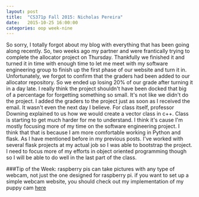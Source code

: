 ```yaml
---
layout: post
title:  "CS371p Fall 2015: Nicholas Pereira"
date:   2015-10-25 16:00:00
categories: oop week-nine
---
```


So sorry, I totally forgot about my blog with everything that has been going along recently. So, two weeks ago my partner and were
frantically trying to complete the allocator project on Thursday. Thankfully we finished it and turned it in time with enough time
to let me meet with my software engineering group to finish up the first phase of our website and turn it in. Unfortunately, we
forgot to confirm that the graders had been added to our allocator repository. So we ended up losing 20% of our grade after turning it in
a day late. I really think the project shouldn't have been docked that big of a percentage for forgetting something so small. It's not
like we didn't do the project. I added the graders to the project just as soon as I received the email. It wasn't even the next day I
believe. For class itself, professor Downing explained to us how we would create a vector class in c++. Class is starting to get much
harder for me to understand. I think it's cause I'm mostly focusing more of my time on the software engineering project. I think that
that is because I am more comfortable working in Python and flask. As I have mentioned before in my previous posts. I've worked with
several flask projects at my actual job so I was able to bootstrap the project. I need to focus more of my efforts in object oriented
programming though so I will be able to do well in the last part of the class.

###Tip of the Week:
raspberry pis can take pictures with any type of webcam, not just the one designed for raspberry pi. if you want to set up a simple
webcam website, you should check out my implementation of my puppy cam [here](https://github.com/shibehacker/shibehacker.github.io)